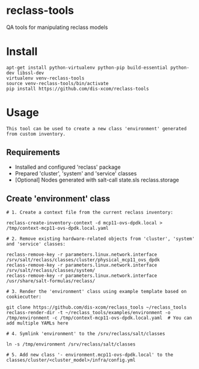 # reclass-tools
QA tools for manipulating reclass models

Install
=======

    apt-get install python-virtualenv python-pip build-essential python-dev libssl-dev
    virtualenv venv-reclass-tools
    source venv-reclass-tools/bin/activate
    pip install https://github.com/dis-xcom/reclass-tools

Usage
=====

    This tool can be used to create a new class 'environment' generated from custom inventory.

Requirements
------------

- Installed and configured 'reclass' package
- Prepared 'cluster', 'system' and 'service' classes
- [Optional] Nodes generated with salt-call state.sls reclass.storage

Create 'environment' class
--------------------------

    # 1. Create a context file from the current reclass inventory:

    reclass-create-inventory-context -d mcp11-ovs-dpdk.local > /tmp/context-mcp11-ovs-dpdk.local.yaml

    # 2. Remove existing hardware-related objects from 'cluster', 'system' and 'service' classes:

    reclass-remove-key -r parameters.linux.network.interface /srv/salt/reclass/classes/cluster/physical_mcp11_ovs_dpdk
    reclass-remove-key -r parameters.linux.network.interface /srv/salt/reclass/classes/system/
    reclass-remove-key -r parameters.linux.network.interface /usr/share/salt-formulas/reclass/

    # 3. Render the 'environment' class using example template based on cookiecutter:

    git clone https://github.com/dis-xcom/reclass_tools ~/reclass_tools
    reclass-render-dir -t ~/reclass_tools/examples/environment -o /tmp/environment -c /tmp/context-mcp11-ovs-dpdk.local.yaml  # You can add multiple YAMLs here

    # 4. Symlink 'environment' to the /srv/reclass/salt/classes

    ln -s /tmp/environment /srv/reclass/salt/classes

    # 5. Add new class '- environment.mcp11-ovs-dpdk.local' to the classes/cluster/<cluster_model>/infra/config.yml
